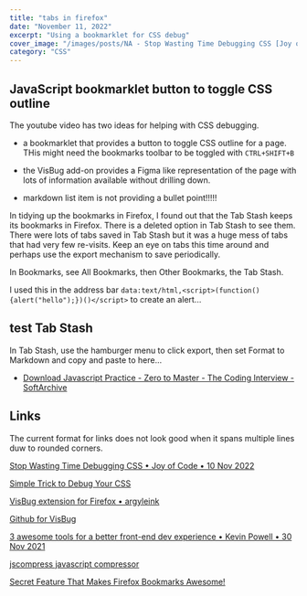 ```yaml
---
title: "tabs in firefox"
date: "November 11, 2022"
excerpt: "Using a bookmarklet for CSS debug"
cover_image: "/images/posts/NA - Stop Wasting Time Debugging CSS [Joy of Code][5nrMpCWkncc][5-14][20221110].jpg"
category: "CSS"
---
```


## JavaScript bookmarklet button to toggle CSS outline

The youtube video has two ideas for helping with CSS debugging.

- a bookmarklet that provides a button to toggle CSS outline for a page. THis might need the bookmarks toolbar to be toggled with `CTRL+SHIFT+B`

- the VisBug add-on provides a Figma like representation of the page with lots of information available without drilling down.

* markdown list item is not providing a bullet point!!!!!

In tidying up the bookmarks in Firefox, I found out that the Tab Stash keeps its bookmarks in Firefox. There is a deleted option in Tab Stash to see them. There were lots of tabs saved in Tab Stash but it was a huge mess of tabs that had very few re-visits. Keep an eye on tabs this time around and perhaps use the export mechanism to save periodically.

In Bookmarks, see All Bookmarks, then Other Bookmarks, the Tab Stash.

I used this in the address bar `data:text/html,<script>(function(){alert("hello");})()</script>` to create an alert...

## test Tab Stash

In Tab Stash, use the hamburger menu to click export, then set Format to Markdown and copy and paste to here...

- [Download Javascript Practice - Zero to Master - The Coding Interview - SoftArchive](https://sanet.st/blogs/bonnytuts/javascript_practice_zero_to_master_the_coding_interview.4296412.html)

## Links

The current format for links does not look good when it spans multiple lines duw to rounded corners.

[Stop Wasting Time Debugging CSS &bull; Joy of Code &bull; 10 Nov 2022](https://www.youtube.com/watch?v=5nrMpCWkncc&t=5s)

[Simple Trick to Debug Your CSS](https://joyofcode.xyz/simple-css-debug-trick#creating-a-bookmarklet)

[VisBug extension for Firefox &bull; argyleink](https://addons.mozilla.org/en-US/firefox/addon/visbug/)

[Github for VisBug](https://github.com/GoogleChromeLabs/ProjectVisBug)

[3 awesome tools for a better front-end dev experience &bull; Kevin Powell &bull; 30 Nov 2021](https://www.youtube.com/watch?v=CB3wsw0UCVc)

[jscompress javascript compressor](https://jscompress.com/)

[Secret Feature That Makes Firefox Bookmarks Awesome!](https://www.youtube.com/watch?v=jRIyAu79OrM)
